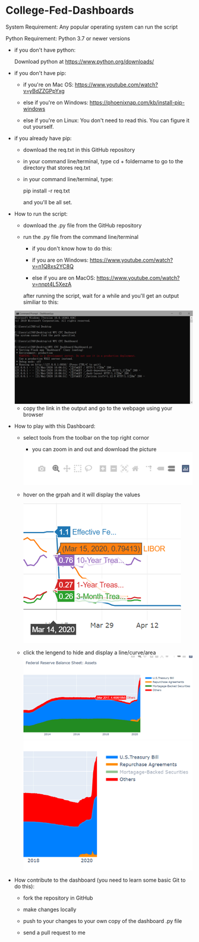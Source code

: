 # College-Fed-Dashboards

System Requirement: Any popular operating system can run the script

Python Requirement: Python 3.7 or newer versions

* if you don't have python:

  Download python at https://www.python.org/downloads/

* if you don't have pip:

     * if you're on Mac OS: https://www.youtube.com/watch?v=yBdZZGPpYxg
  
     * else if you're on Windows: https://phoenixnap.com/kb/install-pip-windows
  
     * else if you're on Linux: You don't need to read this. You can figure it out yourself.
    
* if you already have pip:

  * download the req.txt in this GitHub repository

  * in your command line/terminal, type cd + foldername to go to the directory that stores req.txt

  *  in your command line/terminal, type:
  
     pip install -r req.txt
  
     and you'll be all set.
   
* How to run the script:
 
    * download the .py file from the GitHub repository

    * run the .py file from the command line/terminal

       * if you don't know how to do this:
   
       * if you are on Windows: https://www.youtube.com/watch?v=n1Q8xs2YC8Q
     
       * else if you are on MacOS: https://www.youtube.com/watch?v=nnpt4L5XezA
     
        after running the script, wait for a while and you'll get an output similiar to this:
  
   <img src="Capture.PNG" />
   
    *  copy the link in the output and go to the webpage using your browser

* How to play with this Dashboard:
    * select tools from the toolbar on the top right cornor
    
         * you can zoom in and out and download the picture 
         <img src="toolbar.PNG">
    
    * hover on the grpah and it will display the values
    
         <img src="hover.PNG">
    
    * click the lengend to hide and display a line/curve/area
         <img src="show.PNG">
         <img src="hide.PNG">

* How contribute to the dashboard (you need to learn some basic Git to do this):

    * fork the repository in GitHub
    
    * make changes locally

    * push to your changes to your own copy of the dashboard .py file
        
    * send a pull request to me

 

